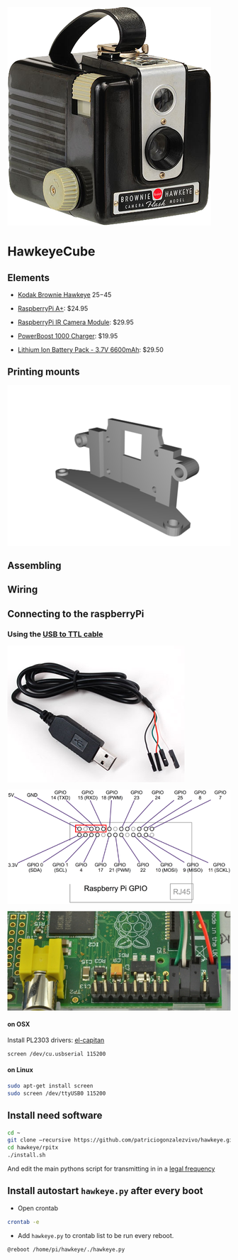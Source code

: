 
![](imgs/img.png)

# HawkeyeCube




## Elements

- [Kodak Brownie Hawkeye](http://kenrockwell.com/trips/2010-02-rt-66/contact-sheet.htm) $25-$45

- [RaspberryPi A+](https://www.adafruit.com/products/2266): $24.95

- [RaspberryPi IR Camera Module](https://www.adafruit.com/products/1367): $29.95

- [PowerBoost 1000 Charger](https://www.adafruit.com/products/2465): $19.95

- [Lithium Ion Battery Pack - 3.7V 6600mAh](https://www.adafruit.com/product/353): $29.50

## Printing mounts

![](imgs/3d-model.png)

## Assembling

## Wiring

## Connecting to the raspberryPi

### Using the [USB to TTL cable](http://www.adafruit.com/products/954)

![](imgs/learn_raspberry_pi_console_cable.jpg)

![](imgs/learn_raspberry_pi_gpio-srm.png)

![](imgs/learn_raspberry_pi_gpio_closeup.jpg)

#### on OSX

Install PL2303 drivers: [el-capitan](https://github.com/patriciogonzalezvivo/hawkeye/raw/master/drivers/PL2303_MacOSX_1_6_0_20151022.zip)

```bash
screen /dev/cu.usbserial 115200  
```

#### on Linux

```bash
sudo apt-get install screen
sudo screen /dev/ttyUSB0 115200
```

## Install need software

```bash
cd ~
git clone —recursive https://github.com/patriciogonzalezvivo/hawkeye.git
cd hawkeye/rpitx
./install.sh
```

And edit the main pythons script for transmitting in in a [legal frequency](http://reboot.fcc.gov/spectrumdashboard/searchSpectrum.seam)

## Install autostart ```hawkeye.py``` after every boot

- Open crontab

```bash
crontab -e
```

- Add ```hawkeye.py``` to crontab list to be run every reboot.

```
@reboot /home/pi/hawkeye/./hawkeye.py
```

